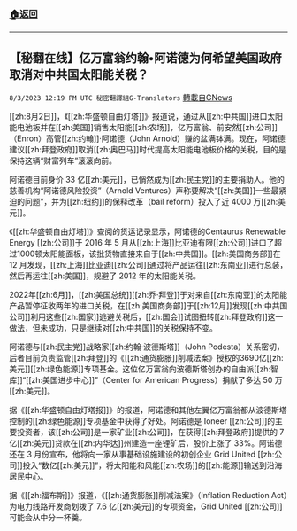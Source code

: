 ###  [:house:返回](README.md)
---


## 【秘翻在线】亿万富翁约翰•阿诺德为何希望美国政府取消对中共国太阳能关税？
`8/3/2023 12:19 PM UTC 秘密翻譯組G-Translators` [轉載自GNews](https://gnews.org/articles/1519062)

[[zh:8月2日]]，《[[zh:华盛顿自由灯塔]]》报道说，通过从[[zh:中共国]]进口太阳能电池板并在[[zh:美国]]销售太阳能[[zh:农场]]，亿万富翁、前安然[[zh:公司]]（Enron）高管[[zh:约翰]]·阿诺德（John Arnold）赚的盆满钵满。现在，阿诺德建议[[zh:拜登政府]]取消[[zh:奥巴马]]时代提高太阳能电池板价格的关税，目的是保持这辆“财富列车”滚滚向前。

阿诺德目前身价 33 亿[[zh:美元]]，已悄然成为[[zh:民主党]]的主要捐助人。他的慈善机构“阿诺德风险投资”（Arnold Ventures）声称要解决“[[zh:美国]]一些最紧迫的问题”，并为[[zh:纽约]]的保释改革（bail reform）投入了近 4000 万[[zh:美元]]。

《[[zh:华盛顿自由灯塔]]》查阅的货运记录显示，阿诺德的Centaurus Renewable Energy [[zh:公司]]于 2016 年 5 月从[[zh:上海]]比亚迪有限[[zh:公司]]进口了超过1000顿太阳能面板，该批货物直接来自于[[zh:中共国]]。[[zh:美国商务部]]在 12 月发现，[[zh:上海]]比亚迪[[zh:公司]]通过将产品运往[[zh:东南亚]]进行总装，然后再运往[[zh:美国]]，规避了 2012 年的太阳能关税。

2022年[[zh:6月]]，[[zh:美国总统]][[zh:乔·拜登]]于对来自[[zh:东南亚]]的太阳能产品暂停征收两年的进口关税，在[[zh:美国商务部]]于[[zh:12月]]发现[[zh:中共国公司]]利用这些[[zh:国家]]逃避关税后，[[zh:国会]]试图扭转[[zh:拜登政府]]这一做法，但未成功，只是继续对[[zh:中共国]]的关税保持不变。

阿诺德与[[zh:民主党]]战略家[[zh:约翰·波德斯塔]]（John Podesta）关系密切，后者目前负责监管[[zh:拜登]]的《[[zh:通货膨胀]]削减法案》授权的3690亿[[zh:美元]][[zh:绿色能源]]专项基金。这位亿万富翁向波德斯塔创办的自由派[[zh:智库]]“[[zh:美国进步中心]]”（Center for American Progress）捐献了多达 50 万[[zh:美元]]。

据《[[zh:华盛顿自由灯塔报]]》的报道，阿诺德和其他左翼亿万富翁都从波德斯塔控制的[[zh:绿色能源]]专项基金中获得了好处。阿诺德是 Ioneer [[zh:公司]]的主要投资者，该[[zh:公司]]是一家矿业[[zh:公司]]，在获得[[zh:拜登政府]]提供的 7 亿[[zh:美元]]贷款在[[zh:内华达]]州建造一座锂矿后，股价上涨了 33%。阿诺德还在 3 月份宣布，他将向一家从事基础设施建设的初创企业 Grid United [[zh:公司]]投入“数亿[[zh:美元]]”，将太阳能和风能[[zh:农场]]的[[zh:能源]]输送到沿海居民中心。

据《[[zh:福布斯]]》报道，《[[zh:通货膨胀]]削减法案》（Inflation Reduction Act）为电力线路开发商划拨了 7.6 亿[[zh:美元]]的专项资金，Grid United [[zh:公司]]可能会从中分一杯羹。

